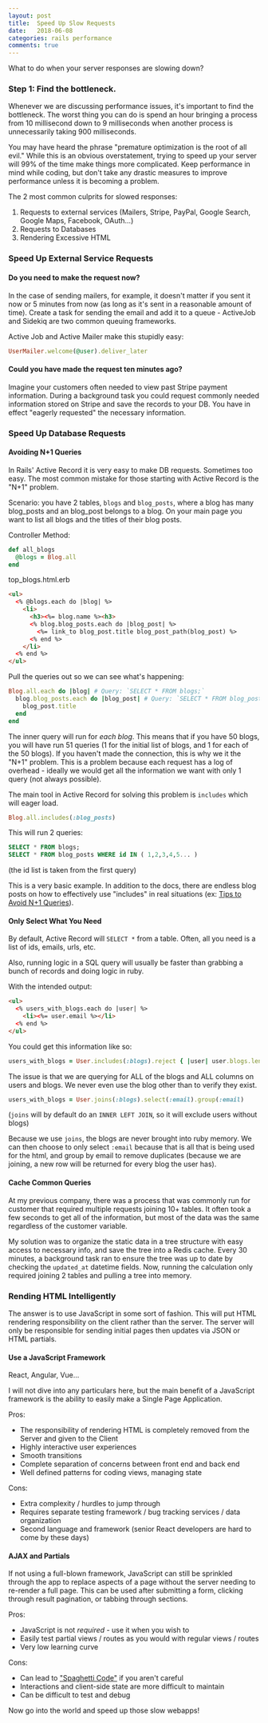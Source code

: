 ```yaml
---
layout: post
title:  Speed Up Slow Requests
date:   2018-06-08
categories: rails performance
comments: true
---
```


What to do when your server responses are slowing down?

### Step 1: Find the bottleneck.

Whenever we are discussing performance issues, it's important to find the bottleneck.  The worst thing you can do is spend an hour bringing a process from 10 millisecond down to 9 milliseconds when another process is unnecessarily taking 900 milliseconds.

You may have heard the phrase "premature optimization is the root of all evil."  While this is an obvious overstatement, trying to speed up your server will 99% of the time make things more complicated.  Keep performance in mind while coding, but don't take any drastic measures to improve performance unless it is becoming a problem.

The 2 most common culprits for slowed responses:

1. Requests to external services (Mailers, Stripe, PayPal, Google Search, Google Maps, Facebook, OAuth...)
1. Requests to Databases
1. Rendering Excessive HTML

### Speed Up External Service Requests

#### Do you need to make the request now?

In the case of sending mailers, for example, it doesn't matter if you sent it now or 5 minutes from now (as long as it's sent in a reasonable amount of time).  Create a task for sending the email and add it to a queue - ActiveJob and Sidekiq are two common queuing frameworks.

Active Job and Active Mailer make this stupidly easy:

```ruby
UserMailer.welcome(@user).deliver_later
```

#### Could you have made the request ten minutes ago?

Imagine your customers often needed to view past Stripe payment information.  During a background task you could request commonly needed information stored on Stripe and save the records to your DB.  You have in effect "eagerly requested" the necessary information.

### Speed Up Database Requests

#### Avoiding N+1 Queries

In Rails' Active Record it is very easy to make DB requests.  Sometimes too easy.  The most common mistake for those starting with Active Record is the "N+1" problem.

Scenario:  you have 2 tables, `blogs` and `blog_posts`, where a blog has many blog_posts and an blog_post belongs to a blog.  On your main page you want to list all blogs and the titles of their blog posts.

Controller Method:

```ruby
def all_blogs
  @blogs = Blog.all
end
```

top_blogs.html.erb

```html
<ul>
  <% @blogs.each do |blog| %>
    <li>
      <h3><%= blog.name %><h3>
      <% blog.blog_posts.each do |blog_post| %>
        <%= link_to blog_post.title blog_post_path(blog_post) %>
      <% end %>
    </li>
  <% end %>
</ul>
```

Pull the queries out so we can see what's happening:

```ruby
Blog.all.each do |blog| # Query: `SELECT * FROM blogs;`
  blog.blog_posts.each do |blog_post| # Query: `SELECT * FROM blog_posts WHERE blog_posts.blog_id=?`
    blog_post.title
  end
end
```

The inner query will run for _each blog_.  This means that if you have 50 blogs, you will have run 51 queries (1 for the initial list of blogs, and 1 for each of the 50 blogs).  If you haven't made the connection, this is why we it the "N+1" problem.  This is a problem because each request has a log of overhead - ideally we would get all the information we want with only 1 query (not always possible).

The main tool in Active Record for solving this problem is `includes` which will eager load.

```ruby
Blog.all.includes(:blog_posts)
```

This will run 2 queries:
```sql
SELECT * FROM blogs;
SELECT * FROM blog_posts WHERE id IN ( 1,2,3,4,5... )
```

(the id list is taken from the first query)

This is a very basic example. In addition to the docs, there are endless blog posts on how to effectively use "includes" in real situations (ex: [Tips to Avoid N+1 Queries](https://medium.com/@codenode/10-tips-for-eager-loading-to-avoid-n-1-queries-in-rails-2bad54456a3f)).

#### Only Select What You Need

By default, Active Record will `SELECT *` from a table.  Often, all you need is a list of ids, emails, urls, etc.

Also, running logic in a SQL query will usually be faster than grabbing a bunch of records and doing logic in ruby.

With the intended output:

```html
<ul>
  <% users_with_blogs.each do |user| %>
    <li><%= user.email %></li>
  <% end %>
</ul>
```

You could get this information like so:

```ruby
users_with_blogs = User.includes(:blogs).reject { |user| user.blogs.length.zero? }
```

The issue is that we are querying for ALL of the blogs and ALL columns on users and blogs.  We never even use the blog other than to verify they exist.

```ruby
users_with_blogs = User.joins(:blogs).select(:email).group(:email)
```

(`joins` will by default do an `INNER LEFT JOIN`, so it will exclude users without blogs)

Because we use `joins`, the blogs are never brought into ruby memory.  We can then choose to only select `:email` because that is all that is being used for the html, and group by email to remove duplicates (because we are joining, a new row will be returned for every blog the user has).

#### Cache Common Queries

At my previous company, there was a process that was commonly run for customer that required multiple requests joining 10+ tables.  It often took a few seconds to get all of the information, but most of the data was the same regardless of the customer variable.

My solution was to organize the static data in a tree structure with easy access to necessary info, and save the tree into a Redis cache.  Every 30 minutes, a background task ran to ensure the tree was up to date by checking the `updated_at` datetime fields.  Now, running the calculation only required joining 2 tables and pulling a tree into memory.

### Rending HTML Intelligently

The answer is to use JavaScript in some sort of fashion.  This will put HTML rendering responsibility on the client rather than the server.  The server will only be responsible for sending initial pages then updates via JSON or HTML partials.

#### Use a JavaScript Framework

React, Angular, Vue...

I will not dive into any particulars here, but the main benefit of a JavaScript framework is the ability to easily make a Single Page Application.

Pros:

- The responsibility of rendering HTML is completely removed from the Server and given to the Client
- Highly interactive user experiences
- Smooth transitions
- Complete separation of concerns between front end and back end
- Well defined patterns for coding views, managing state

Cons:

- Extra complexity / hurdles to jump through
- Requires separate testing framework / bug tracking services / data organization
- Second language and framework (senior React developers are hard to come by these days)

#### AJAX and Partials

If not using a full-blown framework, JavaScript can still be sprinkled through the app to replace aspects of a page without the server needing to re-render a full page.  This can be used after submitting a form, clicking through result pagination, or tabbing through sections.

Pros:

- JavaScript is not _required_ - use it when you wish to
- Easily test partial views / routes as you would with regular views / routes
- Very low learning curve

Cons:

- Can lead to ["Spaghetti Code"](https://www.urbandictionary.com/define.php?term=spaghetti%20code) if you aren't careful
- Interactions and client-side state are more difficult to maintain
- Can be difficult to test and debug

Now go into the world and speed up those slow webapps!
